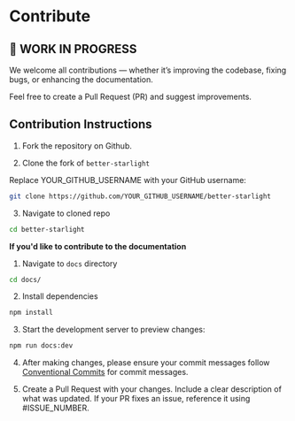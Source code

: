 # Contribute

## 🚧 WORK IN PROGRESS

We welcome all contributions — whether it’s improving the codebase, fixing bugs, or enhancing the documentation.

Feel free to create a Pull Request (PR) and suggest improvements.

## Contribution Instructions

1. Fork the repository on Github.

2. Clone the fork of `better-starlight`

Replace YOUR_GITHUB_USERNAME with your GitHub username:

``` sh
git clone https://github.com/YOUR_GITHUB_USERNAME/better-starlight
```

3. Navigate to cloned repo

``` sh
cd better-starlight
```

**If you'd like to contribute to the documentation**

1. Navigate to `docs` directory

``` sh
cd docs/
```

2. Install dependencies

``` sh
npm install
```

3. Start the development server to preview changes:

``` sh
npm run docs:dev
```

4. After making changes, please ensure your commit messages follow [Conventional Commits](https://gist.github.com/Zekfad/f51cb06ac76e2457f11c80ed705c95a3)
for commit messages.

5. Create a Pull Request with your changes. Include a clear description of what was updated. If your PR fixes an issue, reference it using #ISSUE_NUMBER.
